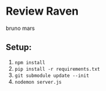 # Review Raven


bruno mars

## Setup:

1. `npm install`
2. `pip install -r requirements.txt`
3. `git submodule update --init`
4. `nodemon server.js`
